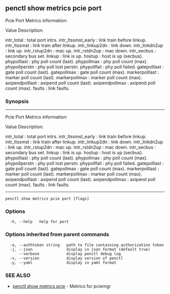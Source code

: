 ## penctl show metrics pcie port

Pcie Port Metrics information:


Value Description:

intr_total : total port intrs.
intr_ltssmst_early : link train before linkup.
intr_ltssmst : link train after  linkup.
intr_linkup2dn : link down.
intr_linkdn2up : link up.
intr_rstup2dn : mac up.
intr_rstdn2up : mac down.
intr_secbus : secondary bus set.
linkup : link is up.
hostup : host is up (secbus).
phypolllast : phy poll count (last).
phypollmax : phy poll count (max).
phypollperstn : phy poll lost perstn.
phypollfail : phy poll failed.
gatepolllast : gate poll count (last).
gatepollmax : gate poll count (max).
markerpolllast : marker poll count (last).
markerpollmax : marker poll count (max).
axipendpolllast : axipend poll count (last).
axipendpollmax : axipend poll count (max).
faults : link faults.



### Synopsis



---------------------------------
 Pcie Port Metrics information:


Value Description:

intr_total : total port intrs.
intr_ltssmst_early : link train before linkup.
intr_ltssmst : link train after  linkup.
intr_linkup2dn : link down.
intr_linkdn2up : link up.
intr_rstup2dn : mac up.
intr_rstdn2up : mac down.
intr_secbus : secondary bus set.
linkup : link is up.
hostup : host is up (secbus).
phypolllast : phy poll count (last).
phypollmax : phy poll count (max).
phypollperstn : phy poll lost perstn.
phypollfail : phy poll failed.
gatepolllast : gate poll count (last).
gatepollmax : gate poll count (max).
markerpolllast : marker poll count (last).
markerpollmax : marker poll count (max).
axipendpolllast : axipend poll count (last).
axipendpollmax : axipend poll count (max).
faults : link faults.


---------------------------------


```
penctl show metrics pcie port [flags]
```

### Options

```
  -h, --help   help for port
```

### Options inherited from parent commands

```
  -a, --authtoken string   path to file containing authorization token
  -j, --json               display in json format (default true)
      --verbose            display penctl debug log
  -v, --version            display version of penctl
  -y, --yaml               display in yaml format
```

### SEE ALSO
* [penctl show metrics pcie](penctl_show_metrics_pcie.md)	 - Metrics for pciemgr

